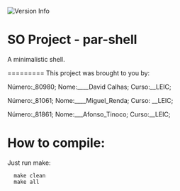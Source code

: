 ![Version Info](https://img.shields.io/badge/version-0.5-green.svg)

SO Project - par-shell
=========

A minimalistic shell.

=========
This project was brought to you by:

Número:\_80980; Nome:\_\_\_\_David Calhas; Curso:\_\_LEIC;

Número:\_81061; Nome:\_\_\_\_Miguel_Renda; Curso: \_\_LEIC;

Número:\_81861; Nome:\_\_\_Afonso_Tinoco; Curso:\_\_LEIC;


How to compile:
==========
Just run make:
```
  make clean
  make all
```
